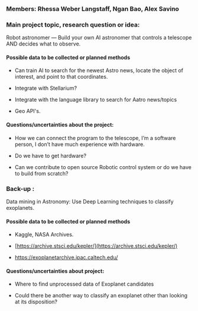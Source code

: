 

### Members: Rhessa Weber Langstaff, Ngan Bao, Alex Savino

### Main project topic, research question or idea:

Robot astronomer — Build your own AI astronomer that controls a telescope AND decides what to observe.

#### Possible data to be collected or planned methods  

-   Can train AI to search for the newest Astro news, locate the object of interest, and point to that coordinates.
    
-   Integrate with Stellarium?
    
-   Integrate with the language library to search for Aatro news/topics
    
-   Geo API's.
    

#### Questions/uncertainties about the project:

-   How we can connect the program to the telescope, I’m a software person, I don’t have much experience with hardware.
    
-   Do we have to get hardware?
    
-   Can we contribute to open source Robotic control system or do we have to build from scratch?
    

### Back-up :

Data mining in Astronomy: Use Deep Learning techniques to classify exoplanets.

#### Possible data to be collected or planned methods  

-   Kaggle, NASA Archives.
    
-   [https://archive.stsci.edu/kepler/](https://archive.stsci.edu/kepler/)
    
-   https://exoplanetarchive.ipac.caltech.edu/
    

#### Questions/uncertainties about project:

-   Where to find unprocessed data of Exoplanet candidates
    
-   Could there be another way to classify an exoplanet other than looking at its disposition?
    

  
  
